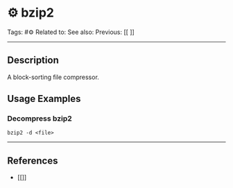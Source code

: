 # ⚙️ bzip2
Tags: #⚙️
Related to: 
See also: 
Previous: [[ ]]

---
## Description

A block-sorting file compressor.

## Usage Examples

### Decompress bzip2
	bzip2 -d <file>

---
## References
- [[]]